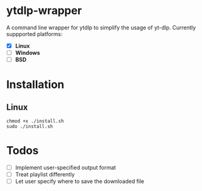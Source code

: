 # ytdlp-wrapper
A command line wrapper for ytdlp to simplify the usage of yt-dlp.
Currently suppported platforms:
- [X] **Linux**
- [ ] **Windows**
- [ ] **BSD**
# Installation
## Linux
```
chmod +x ./install.sh
sudo ./install.sh
```

# Todos
- [ ] Implement user-specified output format
- [ ] Treat playlist differently
- [ ] Let user specify where to save the downloaded file
